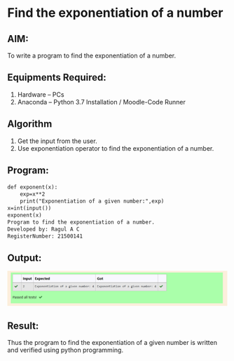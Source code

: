# Find the exponentiation of a number

## AIM:
To write a program to find the exponentiation of a number.

## Equipments Required:
1. Hardware – PCs
2. Anaconda – Python 3.7 Installation / Moodle-Code Runner

## Algorithm
1. Get the input from the user.
2. Use exponentiation operator to find the exponentiation of a number.

## Program:
```
def exponent(x):
    exp=x**2
    print("Exponentiation of a given number:",exp)
x=int(input())
exponent(x)
Program to find the exponentiation of a number.
Developed by: Ragul A C
RegisterNumber: 21500141
```

## Output:
![exponentiation of a number](expo.jpg)


## Result:
Thus the program to find the exponentiation of a given number is written and verified using python programming.
